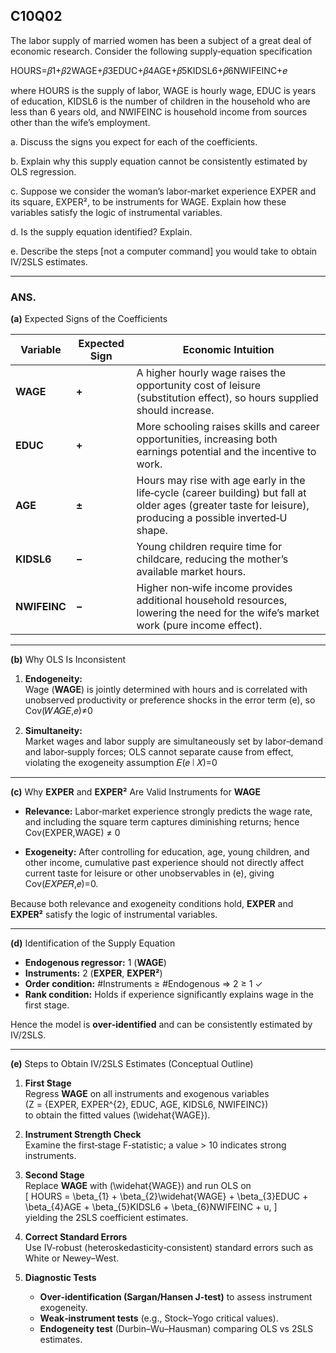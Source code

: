 ## C10Q02

The labor supply of married women has been a subject of a great deal of economic research. Consider the following supply‑equation specification

HOURS=𝛽1+𝛽2WAGE+𝛽3EDUC+𝛽4AGE+𝛽5KIDSL6+𝛽6NWIFEINC+𝑒

where HOURS is the supply of labor, WAGE is hourly wage, EDUC is years of education, KIDSL6 is the number of children in the household who are less than 6 years old, and NWIFEINC is household income from sources other than the wife’s employment.

a. Discuss the signs you expect for each of the coefficients.

b. Explain why this supply equation cannot be consistently estimated by OLS regression.

c. Suppose we consider the woman’s labor‑market experience EXPER and its square, EXPER², to be instruments for WAGE. Explain how these variables satisfy the logic of instrumental variables.

d. Is the supply equation identified? Explain.

e. Describe the steps [not a computer command] you would take to obtain IV/2SLS estimates.

----

### ANS.

**(a)** Expected Signs of the Coefficients

| Variable | Expected Sign | Economic Intuition |
|----------|---------------|--------------------|
| **WAGE** | **+** | A higher hourly wage raises the opportunity cost of leisure (substitution effect), so hours supplied should increase. |
| **EDUC** | **+** | More schooling raises skills and career opportunities, increasing both earnings potential and the incentive to work. |
| **AGE**  | **±** | Hours may rise with age early in the life‑cycle (career building) but fall at older ages (greater taste for leisure), producing a possible inverted‑U shape. |
| **KIDSL6** | **−** | Young children require time for childcare, reducing the mother’s available market hours. |
| **NWIFEINC** | **−** | Higher non‑wife income provides additional household resources, lowering the need for the wife’s market work (pure income effect). |

---

**(b)** Why OLS Is Inconsistent

1. **Endogeneity:**  
   Wage (**WAGE**) is jointly determined with hours and is correlated with unobserved productivity or preference shocks in the error term \(e\), so Cov(𝑊𝐴𝐺𝐸,𝑒)≠0


2. **Simultaneity:**  
   Market wages and labor supply are simultaneously set by labor‑demand and labor‑supply forces; OLS cannot separate cause from effect, violating the exogeneity assumption
𝐸(𝑒 ∣ 𝑋)=0

---

**(c)** Why **EXPER** and **EXPER²** Are Valid Instruments for **WAGE**

* **Relevance:** Labor‑market experience strongly predicts the wage rate, and including the square term captures diminishing returns; hence   Cov(EXPER,WAGE) ≠ 0

* **Exogeneity:** After controlling for education, age, young children, and other income, cumulative past experience should not directly affect current taste for leisure or other unobservables in \(e\), giving  Cov(𝐸𝑋𝑃𝐸𝑅,𝑒)=0.

Because both relevance and exogeneity conditions hold, **EXPER** and **EXPER²** satisfy the logic of instrumental variables.

---

**(d)** Identification of the Supply Equation

* **Endogenous regressor:** 1 (**WAGE**)  
* **Instruments:** 2 (**EXPER**, **EXPER²**)  
* **Order condition:** #Instruments ≥ #Endogenous ⇒ 2 ≥ 1 ✓  
* **Rank condition:** Holds if experience significantly explains wage in the first stage.

Hence the model is **over‑identified** and can be consistently estimated by IV/2SLS.

---

**(e)** Steps to Obtain IV/2SLS Estimates (Conceptual Outline)

1. **First Stage**  
   Regress **WAGE** on all instruments and exogenous variables  
   \(Z = \{EXPER, EXPER^{2}, EDUC, AGE, KIDSL6, NWIFEINC\}\)  
   to obtain the fitted values \(\widehat{WAGE}\).

2. **Instrument Strength Check**  
   Examine the first‑stage F‑statistic; a value > 10 indicates strong instruments.

3. **Second Stage**  
   Replace **WAGE** with \(\widehat{WAGE}\) and run OLS on  
   \[
     HOURS = \beta_{1} + \beta_{2}\widehat{WAGE} + \beta_{3}EDUC + \beta_{4}AGE
           + \beta_{5}KIDSL6 + \beta_{6}NWIFEINC + u,
   \]  
   yielding the 2SLS coefficient estimates.

4. **Correct Standard Errors**  
   Use IV‑robust (heteroskedasticity‑consistent) standard errors such as White or Newey–West.

5. **Diagnostic Tests**  
   * **Over‑identification (Sargan/Hansen J‑test)** to assess instrument exogeneity.  
   * **Weak‑instrument tests** (e.g., Stock–Yogo critical values).  
   * **Endogeneity test** (Durbin–Wu–Hausman) comparing OLS vs 2SLS estimates.
